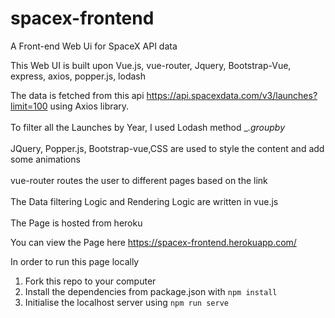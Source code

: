 # spacex-frontend
A Front-end Web Ui for SpaceX API data

This Web UI is built upon Vue.js, vue-router, Jquery, Bootstrap-Vue, express, axios, popper.js, lodash

The data is fetched from this api https://api.spacexdata.com/v3/launches?limit=100 using Axios library.<br />
<br />
To filter all the Launches by Year, I used Lodash method __.groupby_ <br />
<br />
JQuery, Popper.js, Bootstrap-vue,CSS are used to style the content and add some animations<br />
<br />
vue-router routes the user to different pages based on the link<br />
<br />
The Data filtering Logic and Rendering Logic are written in vue.js<br />
<br />
The Page is hosted from heroku<br />

You can view the Page here https://spacex-frontend.herokuapp.com/

In order to run this page locally

1) Fork this repo to your computer
2) Install the dependencies from package.json with ```npm install``` 
3) Initialise the localhost server using ```npm run serve```
